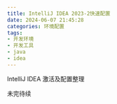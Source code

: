 ```yaml
---
title: IntelliJ IDEA 2023-2快速配置
date: 2024-06-07 21:45:28
categories: 环境配置
tags:
- 开发环境
- 开发工具
- java
- idea
---
```

IntelliJ IDEA 激活及配置整理
<!-- more -->
未完待续